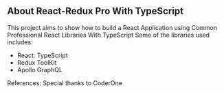 ## About React-Redux Pro With TypeScript

This project aims to show how to build a React Application using
Common Professional React Libraries With TypeScript
Some of the libraries used includes:

- React: TypeScript
- Redux ToolKit
- Apollo GraphQL

References: Special thanks to CoderOne
